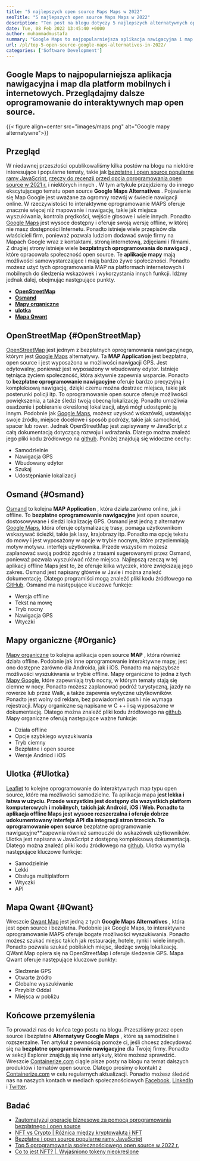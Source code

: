 ```yaml
---
title: "5 najlepszych open source Maps Maps w 2022" 
seoTitle: "5 najlepszych open source Maps Maps w 2022" 
description: "Ten post na blogu dotyczy 5 najlepszych alternatywnych open source Maps. Te bezpłatne oprogramowanie obejmują OpenStreetMap, Osmand, Mapy Organiczne, ulotkę i mapę Qwant." 
date: Tue, 08 Feb 2022 13:45:40 +0000
author: muhammadmustafa
summary: "Google Maps to najpopularniejsza aplikacja nawigacyjna i map dla platform mobilnych i internetowych. Przeglądajmy dalsze oprogramowanie do interaktywnych map open source." 
url: /pl/top-5-open-source-google-maps-alternatives-in-2022/
categories: ['Software Development']
---
```


## Google Maps to najpopularniejsza aplikacja nawigacyjna i map dla platform mobilnych i internetowych. Przeglądajmy dalsze oprogramowanie do interaktywnych map open source.

{{< figure align=center src="images/maps.png" alt="Google mapy alternatywne">}}


## Przegląd
W niedawnej przeszłości opublikowaliśmy kilka postów na blogu na niektóre interesujące i popularne tematy, takie jak [bezpłatne i open source popularne ramy JavaScript][1], [rzeczy do recenzji przed opcją oprogramowania open source w 2021 r.][2] i niektórych innych . W tym artykule przejdziemy do innego ekscytującego tematu open source  **Google Maps Alternatives**  . Pojawienie się Map Google jest uważane za ogromny rozwój w świecie nawigacji online. W rzeczywistości to interaktywne oprogramowanie MAPS oferuje znacznie więcej niż mapowanie i nawigację, takie jak miejsca wyszukiwania, kontrola prędkości, wejście głosowe i wiele innych. Ponadto [Google Maps][3] jest wysoce dostępny i oferuje swoją wersję offline, w której nie masz dostępności Internetu. Ponadto istnieje wiele przepisów dla właścicieli firm, ponieważ pozwala ludziom dodawać swoje firmy na Mapach Google wraz z kontaktami, stroną internetową, zdjęciami i filmami.
Z drugiej strony istnieje wiele  **bezpłatnych oprogramowania do nawigacji** , które opracowała społeczność open source. Te **aplikacje mapy**  mają możliwości samowystarczające i mają bardzo żywe społeczności. Ponadto możesz użyć tych oprogramowania MAP na platformach internetowych i mobilnych do śledzenia wskazówek i wykorzystania innych funkcji. Idźmy jednak dalej, obejmując następujące punkty.
*  **[OpenStreetMap][4]**  
*  **[Osmand][5]**  
*  **[Mapy organiczne][6]**  
*  **[ulotka][7]**  
*  **[Mapa Qwant][8]**  

## OpenStreetMap {#OpenStreetMap}

[OpenStreetMap][9] jest jednym z bezpłatnych oprogramowania nawigacyjnego, którym jest [Google Maps][3] alternatywy. Ta  **MAP Application** jest bezpłatna, open source i jest wyposażona w możliwości nawigacji GPS. Jest edytowalny, ponieważ jest wyposażony w wbudowany edytor. Istnieje tętniąca życiem społeczność, która aktywnie zapewnia wsparcie. Ponadto to **bezpłatne oprogramowanie nawigacyjne**  oferuje bardzo precyzyjną i kompleksową nawigację, dzięki czemu można dostrzec miejsca, takie jak posterunki policji itp. To oprogramowanie open source oferuje możliwości powiększenia, a także śledzi twoją obecną lokalizację. Ponadto umożliwia osadzenie i pobieranie określonej lokalizacji, abyś mógł udostępnić ją innym. Podobnie jak [Google Maps][3], możesz uzyskać wskazówki, ustawiając swoje źródło, miejsce docelowe i sposób podróży, takie jak samochód, spacer lub rower. Jednak OpenStreetMap jest zapisywany w JavaScript z całą dokumentacją dotyczącą rozwoju i wdrażania. Dlatego można znaleźć jego pliki kodu źródłowego na [github][10].
Poniżej znajdują się widoczne cechy:
  * Samodzielnie
  * Nawigacja GPS
  * Wbudowany edytor
  * Szukaj
  * Udostępnianie lokalizacji

## Osmand {#Osmand}

[Osmand][11] to kolejna  **MAP Application** , która działa zarówno online, jak i offline. To **bezpłatne oprogramowanie nawigacyjne**  jest open source, dostosowywane i śledzi lokalizację GPS. Osmand jest jedną z alternatyw [Google Maps][3], która oferuje optymalizację trasy, pomaga użytkownikom wskazywać ścieżki, takie jak lasy, krajobrazy itp. Ponadto ma opcję tekstu do mowy i jest wyposażony w opcje w trybie nocnym, które przyciemniają motyw motywu. interfejs użytkownika. Przede wszystkim możesz zaplanować swoją podróż zgodnie z trasami sugerowanymi przez Osmand, ponieważ pozwala wyszukiwać różne miejsca. Najlepszą rzeczą w tej aplikacji offline Maps jest to, że oferuje kilka wtyczek, które zwiększają jego zakres. Osmand jest napisany głównie w Javie i można znaleźć dokumentację. Dlatego programiści mogą znaleźć pliki kodu źródłowego na [GitHub][12].
Osmand ma następujące kluczowe funkcje:
  * Wersja offline
  * Tekst na mowę
  * Tryb nocny
  * Nawigacja GPS
  * Wtyczki

## Mapy organiczne {#Organic}

[Mapy organiczne][13] to kolejna aplikacja open source  **MAP**  , która również działa offline. Podobnie jak inne oprogramowanie interaktywne mapy, jest ono dostępne zarówno dla Androida, jak i iOS. Ponadto ma najszybsze możliwości wyszukiwania w trybie offline. Mapy organiczne to jedna z tych [Mapy Google][3], które zapewniają tryb nocny, w którym tematy stają się ciemne w nocy. Ponadto możesz zaplanować podróż turystyczną, jazdy na rowerze lub przez Walk, a także zapewnia wytyczne użytkowników. Ponadto jest wolny od reklam, bez powiadomień push i nie wymaga rejestracji. Mapy organiczne są napisane w C ++ i są wyposażone w dokumentację. Dlatego można znaleźć pliki kodu źródłowego na [github][14].
Mapy organiczne oferują następujące ważne funkcje:
  * Działa offline
  * Opcje szybkiego wyszukiwania
  * Tryb ciemny
  * Bezpłatne i open source
  * Wersje Andriod i iOS

## Ulotka {#Ulotka}

[Leaflet][15] to kolejne oprogramowanie do interaktywnych map typu open source, które ma możliwości samodzielne. Ta aplikacja mapa  **jest lekka i łatwa w użyciu. Przede wszystkim jest dostępny dla wszystkich platform komputerowych i mobilnych, takich jak Android, iOS i Web. Ponadto ta aplikacja offline Maps jest wysoce rozszerzalna i oferuje dobrze udokumentowany interfejs API dla integracji stron trzecich. To oprogramowanie open source**  bezpłatne oprogramowanie nawigacyjne**zapewnia również samouczki do wskazówek użytkowników. Ulotka jest napisana w JavaScript z dostępną kompleksową dokumentacją. Dlatego można znaleźć pliki kodu źródłowego na [github][16].
Ulotka wymyśla następujące kluczowe funkcje:
  * Samodzielnie
  * Lekki
  * Obsługa multiplatform
  * Wtyczki
  * API

## Mapa Qwant {#Qwant}

Wreszcie [Qwant Map][17] jest jedną z tych  **Google Maps Alternatives**  , która jest open source i bezpłatna. Podobnie jak Google Maps, to interaktywne oprogramowanie MAPS oferuje bogate możliwości wyszukiwania. Ponadto możesz szukać miejsc takich jak restauracje, hotele, rynki i wiele innych. Ponadto pozwala szukać pobliskich miejsc, śledząc swoją lokalizację. QWant Map opiera się na OpenStreetMap i oferuje śledzenie GPS.
Mapa Qwant oferuje następujące kluczowe punkty:
  * Śledzenie GPS
  * Otwarte źródło
  * Globalne wyszukiwanie
  * Przybliż Oddal
  * Miejsca w pobliżu

## Końcowe przemyślenia
To prowadzi nas do końca tego postu na blogu. Przeszliśmy przez open source i bezpłatne  **Alternatywy Google Maps** , które są samodzielne i rozszerzalne. Ten artykuł z pewnością pomoże ci, jeśli chcesz zdecydować się na **bezpłatne oprogramowanie nawigacyjne**  dla Twojej firmy. Ponadto w sekcji Explorer znajdują się inne artykuły, które możesz sprawdzić.
Wreszcie [Containerize.com][18] ciągle pisze posty na blogu na temat dalszych produktów i tematów open source. Dlatego prosimy o kontakt z [Containerize.com][18] w celu regularnych aktualizacji. Ponadto możesz śledzić nas na naszych kontach w mediach społecznościowych [Facebook][19], [LinkedIn][20] i [Twitter][21].

## Badać
  * [Zautomatyzuj operacje biznesowe za pomocą oprogramowania bezpłatnego i open source][22]
  * [NFT vs Crypto | Różnica między kryptowalutą i NFT][23]
  * [Bezpłatne i open source popularne ramy JavaScript][1]
  * [Top 5 oprogramowania społecznościowego open source w 2022 r.][24]
  * [Co to jest NFT? |. Wyjaśniono tokeny nieokreślone][25]



[1]: https://blog.containerize.com/software-development/free-open-source-popular-javascript-frameworks/
[2]: https://blog.containerize.com/cmdb-software/things-to-review-before-opting-open-source-software-in-2021/
[3]: https://www.google.com/maps
[4]: #OpenStreetMap
[5]: #OsmAnd
[6]: #Organic
[7]: #Leaflet
[8]: #Qwant
[9]: https://www.openstreetmap.org/#map=0/79/141
[10]: https://github.com/openstreetmap/iD
[11]: https://osmand.net/
[12]: https://github.com/osmandapp/OsmAnd
[13]: https://organicmaps.app/
[14]: https://github.com/organicmaps/organicmaps
[15]: https://leafletjs.com/
[16]: https://github.com/Leaflet/Leaflet
[17]: https://www.qwant.com/
[18]: https://www.containerize.com/
[19]: https://web.facebook.com/containerize
[20]: https://www.linkedin.com/company/containerize/
[21]: https://twitter.com/containerize_co
[22]: https://blog.containerize.com/blogging/automate-business-operations-using-open-source-software/
[23]: https://blog.containerize.com/blockchain-platforms/nft-vs-crypto-difference-between-cryptocurrency-nft/
[24]: https://blog.containerize.com/social-network-platforms/top-5-open-source-social-networking-software-in-2022/
[25]: https://blog.containerize.com/blockchain-platforms/what-is-nft-non-fungible-tokens-explained/
